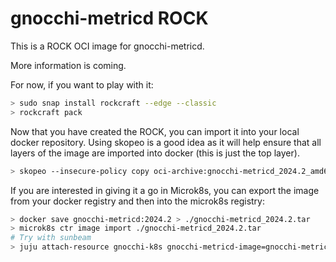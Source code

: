 # gnocchi-metricd ROCK

This is a ROCK OCI image for gnocchi-metricd.

More information is coming.

For now, if you want to play with it:

```bash
> sudo snap install rockcraft --edge --classic
> rockcraft pack
```

Now that you have created the ROCK, you can import it into
your local docker repository. Using skopeo is a good idea as
it will help ensure that all layers of the image are imported
into docker (this is just the top layer).

```bash
> skopeo --insecure-policy copy oci-archive:gnocchi-metricd_2024.2_amd64.rock docker-daemon:gnocchi-metricd:2024.2
```

If you are interested in giving it a go in Microk8s, you can
export the image from your docker registry and then into the
microk8s registry:

```bash
> docker save gnocchi-metricd:2024.2 > ./gnocchi-metricd_2024.2.tar
> microk8s ctr image import ./gnocchi-metricd_2024.2.tar
# Try with sunbeam
> juju attach-resource gnocchi-k8s gnocchi-metricd-image=gnocchi-metricd:2024.2
```
